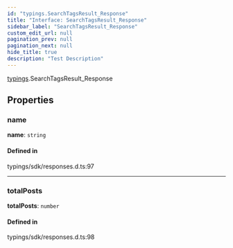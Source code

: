 ```yaml
---
id: "typings.SearchTagsResult_Response"
title: "Interface: SearchTagsResult_Response"
sidebar_label: "SearchTagsResult_Response"
custom_edit_url: null
pagination_prev: null
pagination_next: null
hide_title: true
description: "Test Description"
---
```


[typings](../namespaces/typings.md).SearchTagsResult_Response

## Properties

### name

 **name**: `string`

#### Defined in

typings/sdk/responses.d.ts:97

___

### totalPosts

 **totalPosts**: `number`

#### Defined in

typings/sdk/responses.d.ts:98
